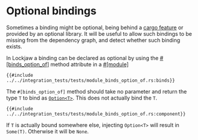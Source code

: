 # Optional bindings

Sometimes a binding might be optional, being behind
a [cargo feature](https://doc.rust-lang.org/cargo/reference/features.html) or provided by an
optional library. It will be useful to allow such bindings to be missing from the dependency graph,
and detect whether such binding exists.

In Lockjaw a binding can be declared as optional by using
the [#[binds_option_of]](https://docs.rs/lockjaw/latest/lockjaw/module_attributes/attr.binds_option_of.html)
method attribute in a [#[module]](https://docs.rs/lockjaw/latest/lockjaw/attr.module.html)

```rust,no_run,noplayground
{{#include ../../integration_tests/tests/module_binds_option_of.rs:binds}}
```

The `#[binds_option_of]` method should take no parameter and return the type `T` to bind
as [`Option<T>`](https://doc.rust-lang.org/std/option/enum.Option.html). This does not actually bind
the `T`.

```rust,no_run,noplayground
{{#include ../../integration_tests/tests/module_binds_option_of.rs:component}}
```

If `T` is actually bound somewhere else, injecting `Option<T>` will result in `Some(T)`. Otherwise
it will be `None`.